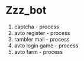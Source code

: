 # Zzz_bot

1. captcha - process
2. avto register - process
3. rambler mail - process
4. avto login game - process
5. avto farm - process
